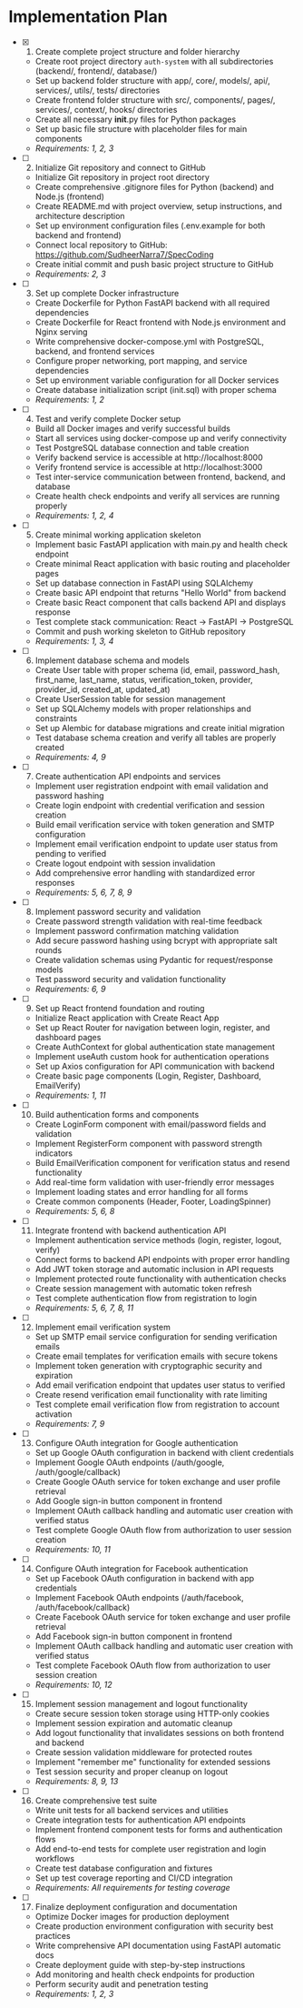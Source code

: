 # Implementation Plan

- [x] 1. Create complete project structure and folder hierarchy
  - Create root project directory `auth-system` with all subdirectories (backend/, frontend/, database/)
  - Set up backend folder structure with app/, core/, models/, api/, services/, utils/, tests/ directories
  - Create frontend folder structure with src/, components/, pages/, services/, context/, hooks/ directories
  - Create all necessary __init__.py files for Python packages
  - Set up basic file structure with placeholder files for main components
  - _Requirements: 1, 2, 3_

- [ ] 2. Initialize Git repository and connect to GitHub
  - Initialize Git repository in project root directory
  - Create comprehensive .gitignore files for Python (backend) and Node.js (frontend)
  - Create README.md with project overview, setup instructions, and architecture description
  - Set up environment configuration files (.env.example for both backend and frontend)
  - Connect local repository to GitHub: https://github.com/SudheerNarra7/SpecCoding
  - Create initial commit and push basic project structure to GitHub
  - _Requirements: 2, 3_

- [ ] 3. Set up complete Docker infrastructure
  - Create Dockerfile for Python FastAPI backend with all required dependencies
  - Create Dockerfile for React frontend with Node.js environment and Nginx serving
  - Write comprehensive docker-compose.yml with PostgreSQL, backend, and frontend services
  - Configure proper networking, port mapping, and service dependencies
  - Set up environment variable configuration for all Docker services
  - Create database initialization script (init.sql) with proper schema
  - _Requirements: 1, 2_

- [ ] 4. Test and verify complete Docker setup
  - Build all Docker images and verify successful builds
  - Start all services using docker-compose up and verify connectivity
  - Test PostgreSQL database connection and table creation
  - Verify backend service is accessible at http://localhost:8000
  - Verify frontend service is accessible at http://localhost:3000
  - Test inter-service communication between frontend, backend, and database
  - Create health check endpoints and verify all services are running properly
  - _Requirements: 1, 2, 4_

- [ ] 5. Create minimal working application skeleton
  - Implement basic FastAPI application with main.py and health check endpoint
  - Create minimal React application with basic routing and placeholder pages
  - Set up database connection in FastAPI using SQLAlchemy
  - Create basic API endpoint that returns "Hello World" from backend
  - Create basic React component that calls backend API and displays response
  - Test complete stack communication: React -> FastAPI -> PostgreSQL
  - Commit and push working skeleton to GitHub repository
  - _Requirements: 1, 3, 4_

- [ ] 6. Implement database schema and models
  - Create User table with proper schema (id, email, password_hash, first_name, last_name, status, verification_token, provider, provider_id, created_at, updated_at)
  - Create UserSession table for session management
  - Set up SQLAlchemy models with proper relationships and constraints
  - Set up Alembic for database migrations and create initial migration
  - Test database schema creation and verify all tables are properly created
  - _Requirements: 4, 9_

- [ ] 7. Create authentication API endpoints and services
  - Implement user registration endpoint with email validation and password hashing
  - Create login endpoint with credential verification and session creation
  - Build email verification service with token generation and SMTP configuration
  - Implement email verification endpoint to update user status from pending to verified
  - Create logout endpoint with session invalidation
  - Add comprehensive error handling with standardized error responses
  - _Requirements: 5, 6, 7, 8, 9_

- [ ] 8. Implement password security and validation
  - Create password strength validation with real-time feedback
  - Implement password confirmation matching validation
  - Add secure password hashing using bcrypt with appropriate salt rounds
  - Create validation schemas using Pydantic for request/response models
  - Test password security and validation functionality
  - _Requirements: 6, 9_

- [ ] 9. Set up React frontend foundation and routing
  - Initialize React application with Create React App
  - Set up React Router for navigation between login, register, and dashboard pages
  - Create AuthContext for global authentication state management
  - Implement useAuth custom hook for authentication operations
  - Set up Axios configuration for API communication with backend
  - Create basic page components (Login, Register, Dashboard, EmailVerify)
  - _Requirements: 1, 11_

- [ ] 10. Build authentication forms and components
  - Create LoginForm component with email/password fields and validation
  - Implement RegisterForm component with password strength indicators
  - Build EmailVerification component for verification status and resend functionality
  - Add real-time form validation with user-friendly error messages
  - Implement loading states and error handling for all forms
  - Create common components (Header, Footer, LoadingSpinner)
  - _Requirements: 5, 6, 8_

- [ ] 11. Integrate frontend with backend authentication API
  - Implement authentication service methods (login, register, logout, verify)
  - Connect forms to backend API endpoints with proper error handling
  - Add JWT token storage and automatic inclusion in API requests
  - Implement protected route functionality with authentication checks
  - Create session management with automatic token refresh
  - Test complete authentication flow from registration to login
  - _Requirements: 5, 6, 7, 8, 11_

- [ ] 12. Implement email verification system
  - Set up SMTP email service configuration for sending verification emails
  - Create email templates for verification emails with secure tokens
  - Implement token generation with cryptographic security and expiration
  - Add email verification endpoint that updates user status to verified
  - Create resend verification email functionality with rate limiting
  - Test complete email verification flow from registration to account activation
  - _Requirements: 7, 9_

- [ ] 13. Configure OAuth integration for Google authentication
  - Set up Google OAuth configuration in backend with client credentials
  - Implement Google OAuth endpoints (/auth/google, /auth/google/callback)
  - Create Google OAuth service for token exchange and user profile retrieval
  - Add Google sign-in button component in frontend
  - Implement OAuth callback handling and automatic user creation with verified status
  - Test complete Google OAuth flow from authorization to user session creation
  - _Requirements: 10, 11_

- [ ] 14. Configure OAuth integration for Facebook authentication
  - Set up Facebook OAuth configuration in backend with app credentials
  - Implement Facebook OAuth endpoints (/auth/facebook, /auth/facebook/callback)
  - Create Facebook OAuth service for token exchange and user profile retrieval
  - Add Facebook sign-in button component in frontend
  - Implement OAuth callback handling and automatic user creation with verified status
  - Test complete Facebook OAuth flow from authorization to user session creation
  - _Requirements: 10, 12_

- [ ] 15. Implement session management and logout functionality
  - Create secure session token storage using HTTP-only cookies
  - Implement session expiration and automatic cleanup
  - Add logout functionality that invalidates sessions on both frontend and backend
  - Create session validation middleware for protected routes
  - Implement "remember me" functionality for extended sessions
  - Test session security and proper cleanup on logout
  - _Requirements: 8, 9, 13_

- [ ] 16. Create comprehensive test suite
  - Write unit tests for all backend services and utilities
  - Create integration tests for authentication API endpoints
  - Implement frontend component tests for forms and authentication flows
  - Add end-to-end tests for complete user registration and login workflows
  - Create test database configuration and fixtures
  - Set up test coverage reporting and CI/CD integration
  - _Requirements: All requirements for testing coverage_

- [ ] 17. Finalize deployment configuration and documentation
  - Optimize Docker images for production deployment
  - Create production environment configuration with security best practices
  - Write comprehensive API documentation using FastAPI automatic docs
  - Create deployment guide with step-by-step instructions
  - Add monitoring and health check endpoints for production
  - Perform security audit and penetration testing
  - _Requirements: 1, 2, 3_
